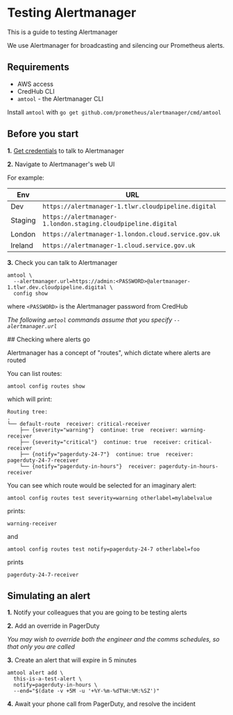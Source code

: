 # Testing Alertmanager

This is a guide to testing Alertmanager

We use Alertmanager for broadcasting and silencing our Prometheus alerts.

## Requirements

 * AWS access
 * CredHub CLI
 * `amtool` - the Alertmanager CLI

Install `amtool` with `go get github.com/prometheus/alertmanager/cmd/amtool`

## Before you start

**1.** [Get credentials](/guides/Connecting_to_Concourse_CredHub_and_BOSH/) to
talk to Alertmanager

**2.** Navigate to Alertmanager's web UI

For example:

| Env | URL |
| --- | --- |
| Dev | `https://alertmanager-1.tlwr.cloudpipeline.digital` |
| Staging | `https://alertmanager-1.london.staging.cloudpipeline.digital` |
| London | `https://alertmanager-1.london.cloud.service.gov.uk` |
| Ireland | `https://alertmanager-1.cloud.service.gov.uk` |

**3.** Check you can talk to Alertmanager

```
amtool \
  --alertmanager.url=https://admin:<PASSWORD>@alertmanager-1.tlwr.dev.cloudpipeline.digital \
  config show
```

where `<PASSWORD>` is the Alertmanager password from CredHub

_The following `amtool` commands assume that you specify `--alertmanager.url`_

## Checking where alerts go

Alertmanager has a concept of "routes", which dictate where alerts are routed

You can list routes:

```
amtool config routes show
```

which will print:

```
Routing tree:
.
└── default-route  receiver: critical-receiver
    ├── {severity="warning"}  continue: true  receiver: warning-receiver
    ├── {severity="critical"}  continue: true  receiver: critical-receiver
    ├── {notify="pagerduty-24-7"}  continue: true  receiver: pagerduty-24-7-receiver
    └── {notify="pagerduty-in-hours"}  receiver: pagerduty-in-hours-receiver
```

You can see which route would be selected for an imaginary alert:

```
amtool config routes test severity=warning otherlabel=mylabelvalue
```

prints:

```
warning-receiver
```

and

```
amtool config routes test notify=pagerduty-24-7 otherlabel=foo
```

prints

```
pagerduty-24-7-receiver
```

## Simulating an alert

**1.** Notify your colleagues that you are going to be testing alerts

**2.** Add an override in PagerDuty

_You may wish to override both the engineer and the comms schedules, so that
only you are called_

**3.** Create an alert that will expire in 5 minutes

```
amtool alert add \
  this-is-a-test-alert \
  notify=pagerduty-in-hours \
  --end="$(date -v +5M -u '+%Y-%m-%dT%H:%M:%SZ')"
```

**4.** Await your phone call from PagerDuty, and resolve the incident
